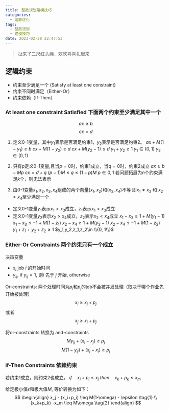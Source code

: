 ```yaml
---
title: 整数规划建模技巧
categories:
  - 运筹优化
tags:
  - 整数规划
  - 建模技巧
date: 2023-02-28 22:47:53
---
```

> 扯来了二尺红头绳，欢欢喜喜扎起来

## 逻辑约束
- 约束至少满足一个 (Satisfy at least one constraint)
- 约束不同时满足（Either-Or）
- 约束依赖（If-Then）

### At least one constraint Satisfied 下面两个约束至少满足其中一个
$$ax\geq b$$
$$cx= d$$

1. 定义0-1变量，其中$y_1$表示是否满足约束1，$y_2$表示是否满足约束2。
$ax + M(1-y_{1}) \geq b$
$cx + M(1-y_{2}) \geq d$
$cx + M(y_{2}-1) \leq d$
$y_{1} + y_{2} \geq 1$
$y_1\in (0, 1)$
$y_2\in (0, 1)$

2. 只有p定义0-1变量,且当$p=0$时，约束1成立，当$q=0$时，约束2成立
$ax \geq b - Mp$
$cx = d + q$
$(p-1)M \leq q \leq (1-p)M$
$p\in {0, 1}$
若问题拓展为$n$个约束满足$k$个，则无法表示

3. 由0-1变量$x_1, x_2, x_3, x_4$组成的两个向量$(x_1, x_2)$和$(x_3,x_4)$不等
即$x_1\neq x_3$ 和 $x_2\neq x_4$至少满足一个
- 定义0-1变量$y_1$表示$x_1>x_3$成立，$z_1$表示$x_1<x_3$成立
- 定义0-1变量$y_2$表示$x_2>x_4$成立，$z_2$表示$x_2<x_4$成立
$x_1 - x_3 \geq 1 + M(y_1-1)$
$x_1 - x_3 \leq -1 + M(1-z_1)$
$x_2 - x_4 \geq 1 + M(y_2-1)$
$x_2 - x_4 \leq -1 + M(1-z_2)$
$y_1+z_1+y_2+z_2\geq 1$
$y_1,y_2,z_1,z_2\in \\{0, 1\\}$

### Either-Or Constraints 两个约束只有一个成立
决策变量
- $x_i$ job $i$ 的开始时间
- $y_{ij}$, if $y_{ij}=1$, 则$i$ 先于 $j$ 开始, otherwise

Or-constraints: 两个处理时间为$p_i$和$p_j$的job不会被并发处理（取决于哪个作业先开始被处理）
$$x_i \geq x_j + p_j$$
或者
$$x_j \geq x_i + p_j$$

将or-constraints 转换为 and-constraints
$$My_{ij} + (x_i - x_j) \geq p_j$$
$$M(1-y_{ij}) + (x_j - x_i) \geq p_j$$

### if-Then Constraints 依赖约束
若约束1成立，则约束2也成立。
$if \quad x_i + p_i \leq x_j$
$then \quad x_k + p_k \leq x_m$

给定极小值$\epsilon$和极大值$M$, 等价转换为如下：
$$
\begin{align}
x_j - (x_i+p_i) \leq M(1-\omega) - \epsilon \tag{1} \\
(x_k+p_k) -x_m \leq M\omega \tag{2}
\end{align}
$$









